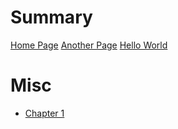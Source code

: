 # Summary

[Home Page](HomePage.md)
[Another Page](more/AnotherPage.md)
[Hello World](HelloWorld.md)

# Misc
- [Chapter 1](./chapter_1.md)

